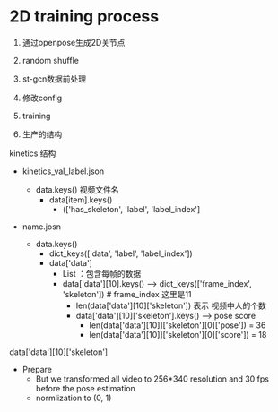 # 2D training process 

1. 通过openpose生成2D关节点 
2. random shuffle
3. st-gcn数据前处理
4. 修改config 
5. training 


1. 生产的结构




kinetics 结构 



- kinetics_val_label.json 
  - data.keys() 视频文件名 
    - data[item].keys() 
      - (['has_skeleton', 'label', 'label_index']



- name.josn
  - data.keys()
    - dict_keys(['data', 'label', 'label_index'])
    - data['data'] 
      - List ：包含每帧的数据   
      - data\['data'][10].keys() ——> dict_keys(['frame_index', 'skeleton'])  # frame_index 这里是11 
        - len(data\['data']\[10]['skeleton']) 表示 视频中人的个数 
        - data\['data']\[10]\['skeleton'].keys()  —> pose score
          - len(data['data']\[10]]\['skeleton']\[0]['pose']) = 36 
          - len(data['data']\[10]]\['skeleton']\[0]\['score']) = 18

data\['data']\[10]['skeleton']



- Prepare 
  - But we transformed all video to 256*340 resolution and 30 fps before the pose estimation 
  - normlization to (0, 1)


